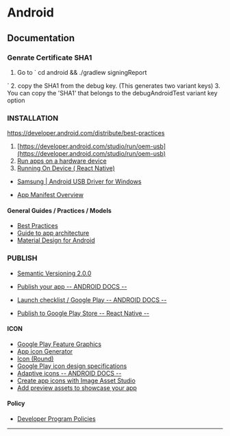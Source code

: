 Android
=======================


Documentation
--------------

### Genrate Certificate SHA1

1. Go to
`
cd android && ./gradlew signingReport

`
2. copy the SHA1 from the debug key. (This generates two variant keys)
3. You can copy the 'SHA1' that belongs to the debugAndroidTest variant key option


### INSTALLATION
https://developer.android.com/distribute/best-practices
1. [https://developer.android.com/studio/run/oem-usb](https://developer.android.com/studio/run/oem-usb)
2. [Run apps on a hardware device](https://developer.android.com/studio/run/device#setting-up)
3. [Running On Device ( React Native)](https://reactnative.dev/docs/running-on-device)

- [Samsung | Android USB Driver for Windows](https://developer.samsung.com/mobile/android-usb-driver.html)


- [App Manifest Overview](https://developer.android.com/guide/topics/manifest/manifest-intro)


#### General Guides / Practices / Models

- [Best Practices](https://developer.android.com/distribute/best-practices)
- [Guide to app architecture](https://developer.android.com/jetpack/guide)
- [Material Design for Android](https://developer.android.com/guide/topics/ui/look-and-feel)

### PUBLISH

- [Semantic Versioning 2.0.0](https://semver.org)

- [Publish your app  -- ANDROID DOCS --](https://developer.android.com/studio/publish)
- [Launch checklist / Google Play  -- ANDROID DOCS --](https://developer.android.com/distribute/best-practices/launch/launch-checklist)
- [Publish to Google Play Store -- React Native -- ](https://reactnative.dev/docs/signed-apk-android)

#### ICON

- [Google Play Feature Graphics](https://hotpot.ai/templates/google-play-feature-graphic)
- [App icon Generator](https://appicon.co)
- [Icon (Round)](https://jgilfelt.github.io/AndroidAssetStudio/icons-launcher.html#foreground.space.trim=1&foreground.space.pad=0.5&foreColor=E8EAF6%2C0&crop=1&backgroundShape=circle&backColor=fff%2C100&effects=none&elevate=1)
- [Google Play icon design specifications](https://developer.android.com/google-play/resources/icon-design-specifications)
- [Adaptive icons -- ANDROID DOCS --](https://developer.android.com/guide/practices/ui_guidelines/icon_design_adaptive)
- [Create app icons with Image Asset Studio](https://developer.android.com/studio/write/image-asset-studio#create-adaptive)
- [Add preview assets to showcase your app](https://support.google.com/googleplay/android-developer/answer/9866151?visit_id=637636523234648422-1153986000&rd=1)


#### Policy

- [Developer Program Policies](https://play.google.com/about/developer-content-policy/)





-----------------------------------------------------------------------------------------------------